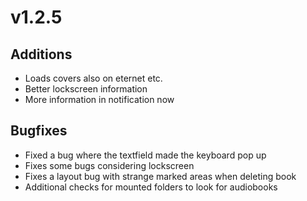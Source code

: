 # v1.2.5
## Additions
* Loads covers also on eternet etc.
* Better lockscreen information
* More information in notification now
## Bugfixes
* Fixed a bug where the textfield made the keyboard pop up
* Fixes some bugs considering lockscreen
* Fixes a layout bug with strange marked areas when deleting book
* Additional checks for mounted folders to look for audiobooks
